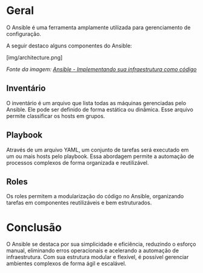 # Geral
O Ansible é uma ferramenta amplamente utilizada para gerenciamento de configuração.

A seguir destaco alguns componentes do Ansible:

[img/architecture.png]

_Fonte da imagem: [Ansible - Implementando sua infraestrutura como código](https://www.alura.com.br/curso-online-ansible-implementando-infraestrutura-codigo)_

## Inventário
O inventário é um arquivo que lista todas as máquinas gerenciadas pelo Ansible. Ele pode ser definido de forma estática ou dinâmica. Esse arquivo permite classificar os hosts em grupos.

## Playbook
Através de um arquivo YAML, um conjunto de tarefas será executado em um ou mais hosts pelo playbook. Essa abordagem permite a automação de processos complexos de forma organizada e reutilizável.

## Roles
Os roles permitem a modularização do código no Ansible, organizando tarefas em componentes reutilizáveis e bem estruturados.

# Conclusão
O Ansible se destaca por sua simplicidade e eficiência, reduzindo o esforço manual, eliminando erros operacionais e acelerando a automação de infraestrutura. Com sua estrutura modular e flexível, é possível gerenciar ambientes complexos de forma ágil e escalável.